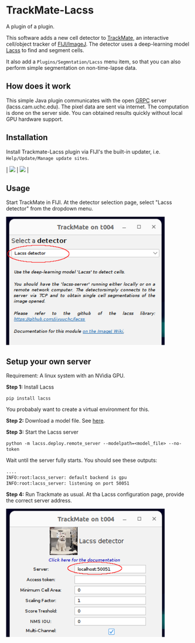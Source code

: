 # TrackMate-Lacss

A plugin of a plugin. 

This software adds a new cell detector to [TrackMate](https://imagej.net/plugins/trackmate/index), an interactive cell/object tracker of [FIJI/ImageJ](https://imagej.net/software/fiji/). The detector uses a deep-learning model [Lacss](https://github.com/jiyuuchc/lacss) to find and segment cells.

It also add a ```Plugins/Segmntation/Lacss``` menu item, so that you can also perform simple segmentation on non-time-lapse data.

## How does it work

This simple Java plugin communicates with the open [GRPC](https://grpc.io/) server (lacss.cam.uchc.edu). The pixel data are sent via internet. The computation is done on the server side. You can obtained results quickly without local GPU hardware support.

## Installation

Install Trackmate-Lacss plugin via FIJI's the built-in updater, i.e. ```Help/Update/Manage update sites```.

| <img src="https://github.com/jiyuuchc/Trackmate-Lacss/raw/main/.github/images/trackmate_img_3.png" height="350"> | <img src="https://github.com/jiyuuchc/Trackmate-Lacss/raw/main/.github/images/trackmate_img_4.png" height="350"> |


## Usage
Start TrackMate in FIJI. At the detector selection page, select "Lacss detector" from the dropdown menu.

<img src=".github/images/trackmate_img_1.png" height="350">


## Setup your own server

Requirement: A linux system with an NVidia GPU.

**Step 1:** Install Lacss
```
pip install lacss
```
You probabaly want to create a virtual environment for this.

**Step 2:** Download a model file. See [here](https://github.com/jiyuuchc/lacss?tab=readme-ov-file#models-checkpoints).

**Step 3:** Start the Lacss server
```
python -m lacss.deploy.remote_server --modelpath=<model_file> --no-token
```
Wait until the server fully starts. You should see these outputs:
```
....
INFO:root:lacss_server: default backend is gpu
INFO:root:lacss_server: listening on port 50051
```

**Step 4:** Run Trackmate as usual. At tha Lacss configuration page, provide the correct server address.

<img src=".github/images/trackmate_img_2.png" height="350">


